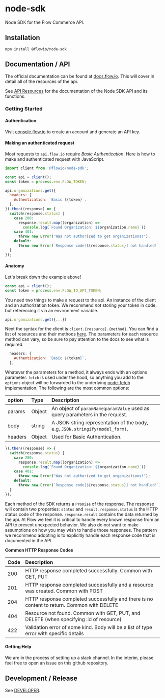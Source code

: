 # node-sdk

Node SDK for the Flow Commerce API.

## Installation

    npm install @flowio/node-sdk

## Documentation / API

The official documentation can be found at [docs.flow.io](https://docs.flow.io).
This will cover in detail all of the resources of the api.

See [API Resources](docs/README.md) for the documentation of the Node SDK API
and its functions.

### Getting Started

#### Authentication

Visit [console.flow.io](https://console.flow.io) to create an account and
generate an API key.

#### Making an authenticated request

Most requests to `api.flow.io` require _Basic Authentication_. Here is how to
make and authenticated request with JavaScript.

```JavaScript
import client from '@flowio/node-sdk';

const api = client();
const token = process.env.FLOW_TOKEN;

api.organizations.get({
  headers: {
    Authentication: `Basic ${token}`,
  },
}).then((response) => {
  switch(response.status) {
    case 200:
      response.result.map((organization) =>
        console.log(`Found Organization: ${organization.name}`))
    case 401:
      throw new Error('Was not authorized to get organizations!');
    default:
      throw new Error(`Response code[${response.status}] not handled!`);
  }
});
```

#### Anatomy

Let's break down the example above!

```JavaScript
const api = client();
const token = process.env.FLOW_IO_API_TOKEN;
```

You need two things to make a request to the api. An instance of the client
and an authorization token. We recommend _not_ storing your token in code, but
referencing it via an environment variable.

```JavaScript
api.organizations.get({...})
```

Next the syntax for the client is `client.{resource}.{method}`. You can find a
list of resources and their methods [here](docs/README.md). The parameters for
each resource method can vary, so be sure to pay attention to the docs to see
what is required.

```JavaScript
  headers: {
    Authentication: `Basic ${token}`,
  },
```

Whatever the parameters for a method, it always ends with an options parameter.
`fetch` is used under the hood, so anything you add to the `options` object will
be forwarded to the underlying [node-fetch](https://github.com/bitinn/node-fetch)
implementation. The following are the most common options:

| option  | Type   | Description |
| :------ | :----- | :---------- |
| params  | Object | An object of `paramName`:`paramValue` used as query parameters in the request.
| body    | string | A JSON string representation of the body, e.g, `JSON.stringify(model_form)`.
| headers | Object | Used for Basic Authentication.

```JavaScript
}).then((response) => {
  switch(response.status) {
    case 200:
      response.result.map((organization) =>
        console.log(`Found Organization: ${organization.name}`))
    case 401:
      throw new Error('Was not authorized to get organizations!');
    default:
      throw new Error(`Response code[${response.status}] not handled!`);
  }
});
```

Each method of the SDK returns a `Promise` of the response. The response will
contain two properties: `status` and `result`. `response.status` is the HTTP
status code of the response. `response.result` contains the data returned by
the api. At Flow we feel it is critical to handle every known response from an
API to prevent unexpected behavior. We also do not want to make assumptions on
how you may wish to handle those responses. The pattern we recommend adopting
is to explicitly handle each response code that is documented in the API.

**Common HTTP Response Codes**

| Code  | Description |
| :---- | :---------- |
| 200	  | HTTP response completed successfully. Common with GET, PUT |
| 201	  | HTTP response completed successfully and a resource was created. Common with POST |
| 204   |	HTTP response completed successfully and there is no content to return. Common with DELETE |
| 404	  | Resource not found. Common with GET, PUT, and DELETE (when specifying :id of resource) |
| 422	  | Validation error of some kind. Body will be a list of type error with specific details |


#### Getting Help

We are in the process of setting up a slack channel. In the interim,
please feel free to open an issue on this github repository.

## Development / Release

See [DEVELOPER](DEVELOPER.md).
